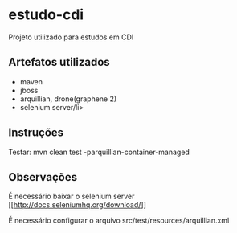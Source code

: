 estudo-cdi
=============================

Projeto utilizado para estudos em CDI

Artefatos utilizados
---------------------------------

<ul>
    <li>maven</li>
    <li>jboss</li>
    <li>arquillian, drone(graphene 2)</li>
    <li>selenium server/li>
</ul>

Instruções
-----------------------

Testar:
        mvn clean test -parquillian-container-managed


Observações
------------------------------

É necessário baixar o selenium server [[http://docs.seleniumhq.org/download/]]

É necessário configurar o arquivo src/test/resources/arquillian.xml